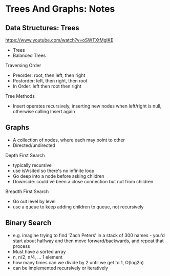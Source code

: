 # Trees And Graphs: Notes

## Data Structures: Trees
<https://www.youtube.com/watch?v=oSWTXtMglKE>
- Trees
- Balanced Trees

Traversing Order
- Preorder: root, then left, then right
- Postorder: left, then right, then root
- In Order: left then root then right

Tree Methods
- Insert operates recursively, inserting new nodes when left/right is null, otherwise calling Insert again

## Graphs

- A collection of nodes, where each may point to other
- Directed/undirected


Depth First Search 
- typically recursive
- use isVisited so there's no infinite loop
- Go deep into a node before asking children
- Downside: could've been a close connection but not from children

Breadth First Search
- Go out level by level
- use a queue to keep adding children to queue, not recursively


## Binary Search
- e.g. imagine trying to find 'Zach Peters' in a stack of 300 names - you'd start about halfway and then move forward/backwards, and repeat that process
- Must have a sorted array
- n, n/2, n/4, ... 1 element
- how many times can we divide by 2 until we get to 1, O(log2n)
- can be implemented recursively or iteratively